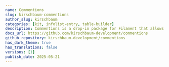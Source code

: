 ```yaml
---
name: Commentions
slug: kirschbaum-commentions
author_slug: kirschbaum
categories: [kit, infolist-entry, table-builder]
description: Commentions is a drop-in package for Filament that allows you to add comments to your resources with mentions and reactions.
docs_url: https://github.com/kirschbaum-development/commentions
github_repository: kirschbaum-development/commentions
has_dark_theme: true
has_translations: false
versions: [1]
publish_date: 2025-05-21
---
```

